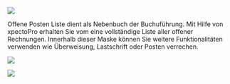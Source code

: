 ![](http://xpecto.github.io/docs/img/img_1440765430334.png)

Offene Posten Liste dient als Nebenbuch der Buchuführung. Mit Hilfe von xpectoPro erhalten Sie vom  eine vollständige Liste aller offener Rechnungen. Innerhalb dieser Maske können Sie weitere Funktionalitäten verwenden wie Überweisung, Lastschrift oder Posten verrechen.

![](http://xpecto.github.io/docs/img/img_1440766772091.png)

![](http://xpecto.github.io/docs/img/img_1440766846084.png)
